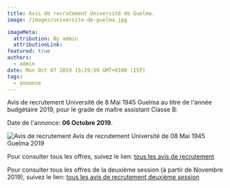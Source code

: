 ```yaml
---
title: Avis de recrutement Université de Guelma.
image: /images/universite-de-guelma.jpg

imageMeta:
  attribution: By admin
  attributionLink:
featured: true
authors:
  - admin
date: Mon Oct 07 2019 15:29:59 GMT+0100 (IST)
tags:
  - annonce
---
```


Avis de recrutement Université de 8 Mai 1945 Guelma au titre de l'année budgétaire 2019, pour le grade de maître assistant Classe B:

Date de l'annonce: **06 Octobre 2019**.

![Avis de recrutement Avis de recrutement Université de 08 Mai 1945 Guelma 2019 ](/images/avis-de-recrutement-universite-de-guelma.jpg)


Pour consulter tous les offres, suivez le lien: [tous les avis de recrutement](/tous_les_avis_de_recrutement_annee_budgetaire_2019/)

Pour consulter tous les offres de la deuxième session (à partir de Novembre 2019), suivez le lien: [tous les avis de recrutement deuxième session](/tous-les-avis-de-recrutement-mitre-assistant-classe-b-au-titre-de-l-annee-2019-deuxieme-session/)
